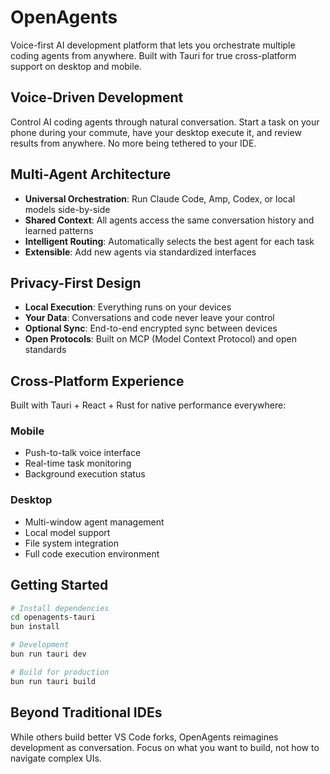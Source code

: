 # OpenAgents

Voice-first AI development platform that lets you orchestrate multiple coding agents from anywhere. Built with Tauri for true cross-platform support on desktop and mobile.

## Voice-Driven Development

Control AI coding agents through natural conversation. Start a task on your phone during your commute, have your desktop execute it, and review results from anywhere. No more being tethered to your IDE.

## Multi-Agent Architecture

- **Universal Orchestration**: Run Claude Code, Amp, Codex, or local models side-by-side
- **Shared Context**: All agents access the same conversation history and learned patterns  
- **Intelligent Routing**: Automatically selects the best agent for each task
- **Extensible**: Add new agents via standardized interfaces

## Privacy-First Design

- **Local Execution**: Everything runs on your devices
- **Your Data**: Conversations and code never leave your control
- **Optional Sync**: End-to-end encrypted sync between devices
- **Open Protocols**: Built on MCP (Model Context Protocol) and open standards

## Cross-Platform Experience

Built with Tauri + React + Rust for native performance everywhere:

### Mobile
- Push-to-talk voice interface
- Real-time task monitoring
- Background execution status

### Desktop  
- Multi-window agent management
- Local model support
- File system integration
- Full code execution environment

## Getting Started

```bash
# Install dependencies
cd openagents-tauri
bun install

# Development
bun run tauri dev

# Build for production
bun run tauri build
```

## Beyond Traditional IDEs

While others build better VS Code forks, OpenAgents reimagines development as conversation. Focus on what you want to build, not how to navigate complex UIs.